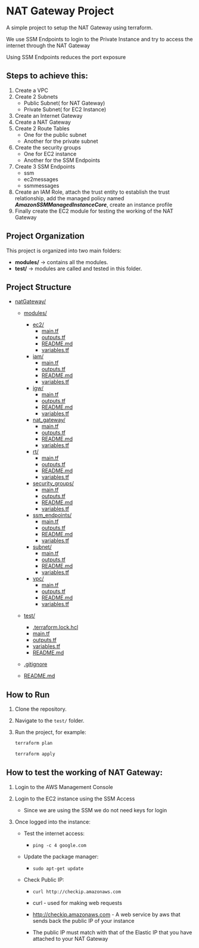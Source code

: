 # NAT Gateway Project

A simple project to setup the NAT Gateway using terraform.

We use SSM Endpoints to login to the Private Instance and try to access the internet through the NAT Gateway

Using SSM Endpoints reduces the port exposure

## Steps to achieve this:

1. Create a VPC
2. Create 2 Subnets
   - Public Subnet( for NAT Gateway)
   - Private Subnet( for EC2 Instance)
3. Create an Internet Gateway
4. Create a NAT Gateway
5. Create 2 Route Tables
   - One for the public subnet
   - Another for the private subnet
6. Create the security groups
   - One for EC2 instance
   - Another for the SSM Endpoints
7. Create 3 SSM Endpoints
   - ssm
   - ec2messages
   - ssmmessages
8. Create an IAM Role, attach the trust entity to establish the trust relationship, add the managed policy named **_AmazonSSMManagedInstanceCore_**, create an instance profile
9. Finally create the EC2 module for testing the working of the NAT Gateway

## Project Organization

This project is organized into two main folders:

- **modules/** → contains all the modules.
- **test/** → modules are called and tested in this folder.

## Project Structure

- [natGateway/](./)

  - [modules/](./modules/)

    - [ec2/](./modules/ec2/)
      - [main.tf](./modules/ec2/main.tf)
      - [outputs.tf](./modules/ec2/outputs.tf)
      - [README.md](./modules/ec2/README.md)
      - [variables.tf](./modules/ec2/variables.tf)
    - [iam/](./modules/iam/)
      - [main.tf](./modules/iam/main.tf)
      - [outputs.tf](./modules/iam/outputs.tf)
      - [README.md](./modules/iam/README.md)
      - [variables.tf](./modules/iam/variables.tf)
    - [igw/](./modules/igw/)
      - [main.tf](./modules/igw/main.tf)
      - [outputs.tf](./modules/igw/output.tf)
      - [README.md](./modules/igw/README.md)
      - [variables.tf](./modules/igw/variables.tf)
    - [nat_gateway/](./modules/nat_gateway/)
      - [main.tf](./modules/nat_gateway/main.tf)
      - [outputs.tf](./modules/nat_gateway/outputs.tf)
      - [README.md](./modules/nat_gateway/README.md)
      - [variables.tf](./modules/nat_gateway/variables.tf)
    - [rt/](./modules/rt/)
      - [main.tf](./modules/rt/main.tf)
      - [outputs.tf](./modules/rt/outputs.tf)
      - [README.md](./modules/rt/README.md)
      - [variables.tf](./modules/rt/variables.tf)
    - [security_groups/](./modules/security_groups/)
      - [main.tf](./modules/security_groups/main.tf)
      - [outputs.tf](./modules/security_groups/outputs.tf)
      - [README.md](./modules/security_groups/README.md)
      - [variables.tf](./modules/security_groups/variables.tf)
    - [ssm_endpoints/](./modules/ssm_endpoints/)
      - [main.tf](./modules/ssm_endpoints/main.tf)
      - [outputs.tf](./modules/ssm_endpoints/outputs.tf)
      - [README.md](./modules/ssm_endpoints/README.md)
      - [variables.tf](./modules/ssm_endpoints/variables.tf)
    - [subnet/](./modules/subnet/)
      - [main.tf](./modules/subnet/main.tf)
      - [outputs.tf](./modules/subnet/outputs.tf)
      - [README.md](./modules/subnet/README.md)
      - [variables.tf](./modules/subnet/variables.tf)
    - [vpc/](./modules/vpc/)
      - [main.tf](./modules/vpc/main.tf)
      - [outputs.tf](./modules/vpc/outputs.tf)
      - [README.md](./modules/vpc/README.md)
      - [variables.tf](./modules/vpc/variables.tf)

  - [test/](./test/)

    - [.terraform.lock.hcl](./test/.terraform.lock.hcl)
    - [main.tf](./test/main.tf)
    - [outputs.tf](./test/outputs.tf)
    - [variables.tf](./test/variables.tf)
    - [README.md](./test/README.md)

  - [.gitignore](./.gitignore)

  - [README.md](./README.md)

## How to Run

1. Clone the repository.
2. Navigate to the `test/` folder.
3. Run the project, for example:

   ```bash
   terraform plan
   ```

   ```bash
   terraform apply
   ```

## How to test the working of NAT Gateway:

1. Login to the AWS Management Console
2. Login to the EC2 instance using the SSM Access
   - Since we are using the SSM we do not need keys for login
3. Once logged into the instance:

   - Test the internet access:

     - ```
       ping -c 4 google.com
       ```

   - Update the package manager:

     - ```
       sudo apt-get update
       ```

   - Check Public IP:

     - ```
       curl http://checkip.amazonaws.com
       ```
     - curl - used for making web requests

     - http://checkip.amazonaws.com - A web service by aws that sends back the public IP of your instance

     - The public IP must match with that of the Elastic IP that you have attached to your NAT Gateway
